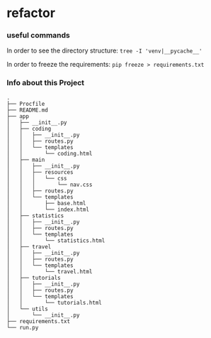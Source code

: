 # refactor

### useful commands

In order to see the directory structure:
`tree -I 'venv|__pycache__'`

In order to freeze the requirements:
`pip freeze > requirements.txt`

### Info about this Project

```
.
├── Procfile
├── README.md
├── app
│   ├── __init__.py
│   ├── coding
│   │   ├── __init__.py
│   │   ├── routes.py
│   │   └── templates
│   │       └── coding.html
│   ├── main
│   │   ├── __init__.py
│   │   ├── resources
│   │   │   └── css
│   │   │       └── nav.css
│   │   ├── routes.py
│   │   └── templates
│   │       ├── base.html
│   │       └── index.html
│   ├── statistics
│   │   ├── __init__.py
│   │   ├── routes.py
│   │   └── templates
│   │       └── statistics.html
│   ├── travel
│   │   ├── __init__.py
│   │   ├── routes.py
│   │   └── templates
│   │       └── travel.html
│   ├── tutorials
│   │   ├── __init__.py
│   │   ├── routes.py
│   │   └── templates
│   │       └── tutorials.html
│   └── utils
│       └── __init__.py
├── requirements.txt
└── run.py
```
